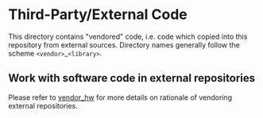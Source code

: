 # Third-Party/External Code

This directory contains "vendored" code, i.e. code which copied into this repository from external sources.
Directory names generally follow the scheme `<vendor>`_`<library>`.

## Work with software code in external repositories

Please refer to [vendor_hw](https://docs.opentitan.org/doc/ug/vendor_hw/) for more details on
rationale of vendoring external repositories.
